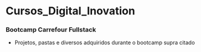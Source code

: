 # Cursos_Digital_Inovation

### Bootcamp Carrefour Fullstack
- Projetos, pastas e diversos adquiridos durante o bootcamp supra citado
